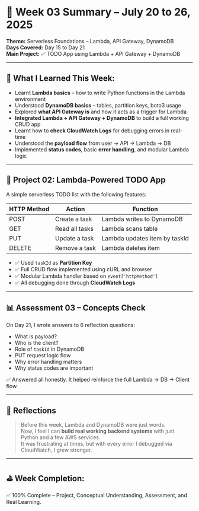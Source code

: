 # 📘 Week 03 Summary – July 20 to 26, 2025

**Theme:** Serverless Foundations – Lambda, API Gateway, DynamoDB  
**Days Covered:** Day 15 to Day 21  
**Main Project:** ✅ TODO App using Lambda + API Gateway + DynamoDB

---

## 🧠 What I Learned This Week:

- Learnt **Lambda basics** – how to write Python functions in the Lambda environment
- Understood **DynamoDB basics** – tables, partition keys, boto3 usage
- Explored **what API Gateway is** and how it acts as a trigger for Lambda
- **Integrated Lambda + API Gateway + DynamoDB** to build a full working CRUD app
- Learnt how to **check CloudWatch Logs** for debugging errors in real-time
- Understood the **payload flow** from user → API → Lambda → DB
- Implemented **status codes**, basic **error handling**, and modular Lambda logic

---

## 🚧 Project 02: Lambda-Powered TODO App

A simple serverless TODO list with the following features:

| HTTP Method | Action         | Function |
|-------------|----------------|----------|
| POST        | Create a task  | Lambda writes to DynamoDB |
| GET         | Read all tasks | Lambda scans table        |
| PUT         | Update a task  | Lambda updates item by taskId |
| DELETE      | Remove a task  | Lambda deletes item       |

- ✅ Used `taskId` as **Partition Key**
- ✅ Full CRUD flow implemented using cURL and browser
- ✅ Modular Lambda handler based on `event['httpMethod']`
- ✅ All debugging done through **CloudWatch Logs**

---

## 📊 Assessment 03 – Concepts Check

On Day 21, I wrote answers to 6 reflection questions:

- What is payload?
- Who is the client?
- Role of `taskId` in DynamoDB
- PUT request logic flow
- Why error handling matters
- Why status codes are important

✅ Answered all honestly. It helped reinforce the full Lambda → DB → Client flow.

---

## 🧘 Reflections

> Before this week, Lambda and DynamoDB were just words.  
> Now, I feel I can **build real working backend systems** with just Python and a few AWS services.  
> It was frustrating at times, but with every error I debugged via CloudWatch, I grew stronger.

---

## ⛳️ Week Completion:  
✅ 100% Complete – Project, Conceptual Understanding, Assessment, and Real Learning.
